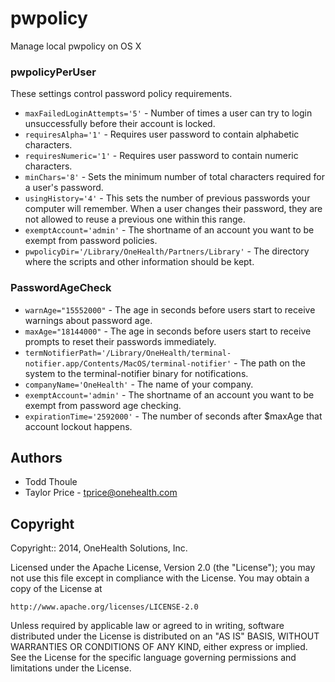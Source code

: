 pwpolicy
========

Manage local pwpolicy on OS X

### pwpolicyPerUser

These settings control password policy requirements.

- `maxFailedLoginAttempts='5'` - Number of times a user can try to login unsuccessfully before their account is locked.
- `requiresAlpha='1'` - Requires user password to contain alphabetic characters.
- `requiresNumeric='1'` - Requires user password to contain numeric characters.
- `minChars='8'` - Sets the minimum number of total characters required for a user's password.
- `usingHistory='4'` - This sets the number of previous passwords your computer will remember. When a user changes their password, they are not allowed to reuse a previous one within this range.
- `exemptAccount='admin'` - The shortname of an account you want to be exempt from password policies.
- `pwpolicyDir='/Library/OneHealth/Partners/Library'` - The directory where the scripts and other information should be kept.

### PasswordAgeCheck

- `warnAge="15552000"` - The age in seconds before users start to receive warnings about password age.
- `maxAge="18144000"` - The age in seconds before users start to receive prompts to reset their passwords immediately.
- `termNotifierPath='/Library/OneHealth/terminal-notifier.app/Contents/MacOS/terminal-notifier'` - The path on the system to the terminal-notifier binary for notifications.
- `companyName='OneHealth'` - The name of your company.
- `exemptAccount='admin'` - The shortname of an account you want to be exempt from password age checking.
- `expirationTime='2592000'` - The number of seconds after $maxAge that account lockout happens.

## Authors

* Todd Thoule
* Taylor Price - tprice@onehealth.com

## Copyright

Copyright:: 2014, OneHealth Solutions, Inc.

Licensed under the Apache License, Version 2.0 (the "License");
you may not use this file except in compliance with the License.
You may obtain a copy of the License at

    http://www.apache.org/licenses/LICENSE-2.0

Unless required by applicable law or agreed to in writing, software
distributed under the License is distributed on an "AS IS" BASIS,
WITHOUT WARRANTIES OR CONDITIONS OF ANY KIND, either express or implied.
See the License for the specific language governing permissions and
limitations under the License.
